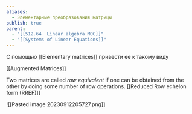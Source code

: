 ```yaml
---
aliases:
  - Элементарные преобразования матрицы
publish: true
parent:
  - "[[512.64  Linear algebra MOC]]"
  - "[[Systems of Linear Equations]]"
---
```


С помощью [[Elementary matrices]] привести ее к такому виду

[[Augmented Matrices]]

Two matrices are called _row equivalent_ if one can be obtained from the other by doing some number of row operations.
[[Reduced Row echelon form (RREF)]]

![[Pasted image 20230912205727.png]]